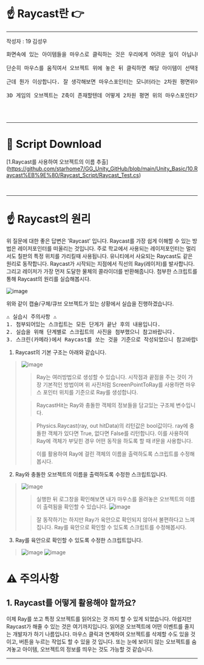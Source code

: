 # ☝️ Raycast란 👉

---
작성자 : 19 김성우
<pre>
화면속에 있는 아이템들을 마우스로 클릭하는 것은 우리에게 어려운 일이 아닙니다. <br> 
단순히 마우스를 움직여서 오브젝트 위에 놓은 뒤 클릭하면 해당 아이템이 선택됩니다. <br>
근데 뭔가 이상합니다. 잘 생각해보면 마우스포인터는 모니터라는 2차원 평면위에 존재합니다. 2D 게임이야 같은 2차원 평면이라 그렇다치더라도<br>
3D 게임의 오브젝트는 Z축이 존재할텐데 어떻게 2차원 평면 위의 마우스포인터가 오브젝트와 만날 수 있었을까요?<br>


</pre>

---

# 📓 Script Download

[1.Raycast를 사용하여 오브젝트의 이름 추출]
(https://github.com/starhome7/GG_Unity_GitHub/blob/main/Unity_Basic/10.Raycast%EB%9E%80/Raycast_Script/Raycast_Test.cs)


<br>

---


# ☝️ Raycast의 원리
위 질문에 대한 좋은 답변은 'Raycast' 입니다. Raycast를 가장 쉽게 이해할 수 있는 방법은 레이저포인터를 떠올리는 것입니다.
주로 학교에서 사용되는 레이저포인터는 멀리서도 칠판의 특정 위치를 가리킬때 사용됩니다. 유니티에서 사요되는 Raycast도 같은 원리로 동작합니다.
Raycast가 시작되는 지점에서 직선의 Ray(레이저)를 발사합니다. 그리고 레이저가 가장 먼저 도달한 물체의 콜라이더를 반환해줍니다.
첨부한 스크립트를 통해 Raycast의 원리를 실습해봅시다.

![image](./ray_pic/ray1.png)

위와 같이 캡슐/구체/큐브 오브젝트가 있는 상황에서 실습을 진행하겠습니다.

<pre>
⚠️ 실습시 주의사항 ⚠️
1. 첨부되어있는 스크립트는 모든 단게가 끝난 후의 내용입니다.
2. 실습을 위해 단계별로 스크립트의 사진을 첨부했으니 참고바랍니다. 
3. 스크린(카메라)에서 Raycast를 쏘는 것을 기준으로 작성되었으니 참고바랍니다.
</pre>


1. Raycast의 기본 구조는 아래와 같습니다. 
> ![image](./ray_pic/ray2.png)
> 
>> Ray는 여러방법으로 생성할 수 있습니다. 시작점과 끝점을 주는 것이 가장 기본적인 방법이며 위 사진처럼 ScreenPointToRay를 사용하면 마우스 포인터 위치를 기준으로 Ray를 생성합니다.
> 
> >RaycastHit는 Ray와 충돌한 객체의 정보들을 담고있는 구조체 변수입니다.
> 
> >Physics.Raycast(ray, out hitData)의 리턴값은 bool값이다. ray에 충돌한 객체가 있다면 True, 없다면 False를 리턴합니다. 이를 사용하여 Ray에 객체가 부딪힌 경우 어떤 동작을 하도록 할 때 if문을 사용합니다.
> 
> >이를 활용하여 Ray에 걸린 객체의 이름을 출력하도록 스크립트를 수정해봅시다.

2. Ray와 충돌한 오브젝트의 이름을 출력하도록 수정한 스크립트입니다.
> ![image](./ray_pic/ray3.png)
>
> > 실행한 뒤 로그창을 확인해보면 내가 마우스를 올려놓은 오브젝트의 이름이 출력됨을 확인할 수 있습니다.
> ![image](./ray_pic/ray4.png)
> 
> >  잘 동작하기는 하지만 Ray가 육안으로 확인되지 않아서 불편하다고 느껴집니다. Ray를 육안으로 확인할 수 있도록 스크립트를 수정해봅시다.

3. Ray를 육안으로 확인할 수 있도록 수정한 스크립트입니다.
> ![image](./ray_pic/ray5.png)
> ![image](./ray_pic/ray6.png)






# ⚠️ 주의사항

## 1. Raycast를 어떻게 활용해야 할까요?
이제 Ray를 쏘고 특정 오브젝트를 읽어오는 것 까지 할 수 있게 되었습니다. 아쉽지만 Raycast가 해줄 수 있는 것은 여기까지입니다.
읽어온 오브젝트에 어떤 이벤트를 줄지는 개발자가 하기 나름입니다. 마우스 클릭과 연계하여 오브젝트를 삭제할 수도 있을 것이고, 버튼을 누르는 작업도 할 수 있을 것 입니다.
또는 눈에 보이지 않는 오브젝트를 숨겨놓고 아이템, 오브젝트의 정보를 띄우는 것도 가능할 것 같습니다.



---






